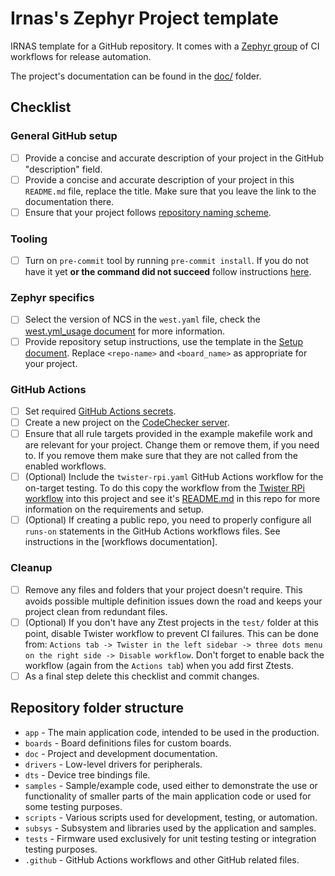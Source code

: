 # Irnas's Zephyr Project template

IRNAS template for a GitHub repository. It comes with a
[Zephyr group](https://github.com/IRNAS/irnas-workflows-software/tree/main/workflow-templates/zephyr)
of CI workflows for release automation.

The project's documentation can be found in the [doc/](./doc/README.md) folder.

## Checklist

### General GitHub setup

- [ ] Provide a concise and accurate description of your project in the GitHub "description" field.
- [ ] Provide a concise and accurate description of your project in this `README.md` file, replace
      the title. Make sure that you leave the link to the documentation there.
- [ ] Ensure that your project follows [repository naming scheme].

### Tooling

- [ ] Turn on `pre-commit` tool by running `pre-commit install`. If you do not have it yet **or the
      command did not succeed** follow instructions
      [here](https://github.com/IRNAS/irnas-guidelines-docs/tree/main/tools/pre-commit).

### Zephyr specifics

- [ ] Select the version of NCS in the `west.yaml` file, check the
      [west.yml_usage document](./doc/development/west_yml_usage.md) for more information.
- [ ] Provide repository setup instructions, use the template in the
      [Setup document](./doc/development/setup.md). Replace `<repo-name>` and `<board_name>` as
      appropriate for your project.

### GitHub Actions

- [ ] Set required [GitHub Actions secrets].
- [ ] Create a new project on the [CodeChecker server].
- [ ] Ensure that all rule targets provided in the example makefile work and are relevant for your
      project. Change them or remove them, if you need to. If you remove them make sure that they
      are not called from the enabled workflows.
- [ ] (Optional) Include the `twister-rpi.yaml` GitHub Actions workflow for the on-target testing.
      To do this copy the workflow from the [Twister RPi workflow] into this project and see it's
      [README.md] in this repo for more information on the requirements and setup.
- [ ] (Optional) If creating a public repo, you need to properly configure all `runs-on` statements
      in the GitHub Actions workflows files. See instructions in the [workflows documentation].

### Cleanup

- [ ] Remove any files and folders that your project doesn't require. This avoids possible multiple
      definition issues down the road and keeps your project clean from redundant files.
- [ ] (Optional) If you don't have any Ztest projects in the `test/` folder at this point, disable
      Twister workflow to prevent CI failures. This can be done from:
      `Actions tab -> Twister in the left sidebar -> three dots menu on the right side -> Disable workflow`.
      Don't forget to enable back the workflow (again from the `Actions tab`) when you add first
      Ztests.
- [ ] As a final step delete this checklist and commit changes.

[repository naming scheme]:
  https://github.com/IRNAS/irnas-guidelines-docs/blob/main/docs/github_projects_guidelines.md#repository-naming-scheme-
[GitHub Actions secrets]:
  https://github.com/IRNAS/irnas-workflows-software/tree/main/workflow-templates/zephyr#required-github-action-secrets
[README.md]: scripts/rpi-jlink-server/README.md
[Twister RPi workflow]:
  https://github.com/IRNAS/irnas-workflows-software/tree/main/workflow-templates/rpi-twister-hil
[CodeChecker server]:
  https://github.com/IRNAS/irnas-codechecker-software?tab=readme-ov-file#creating-new-products---codechecker-integration-in-east

## Repository folder structure

- `app` - The main application code, intended to be used in the production.
- `boards` - Board definitions files for custom boards.
- `doc` - Project and development documentation.
- `drivers` - Low-level drivers for peripherals.
- `dts` - Device tree bindings file.
- `samples` - Sample/example code, used either to demonstrate the use or functionality of smaller
  parts of the main application code or used for some testing purposes.
- `scripts` - Various scripts used for development, testing, or automation.
- `subsys` - Subsystem and libraries used by the application and samples.
- `tests` - Firmware used exclusively for unit testing testing or integration testing purposes.
- `.github` - GitHub Actions workflows and other GitHub related files.
